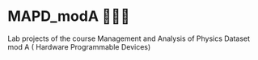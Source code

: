 # MAPD_modA 👩🏻‍💻 
Lab projects of the course Management and Analysis of Physics Dataset mod A ( Hardware Programmable Devices)
